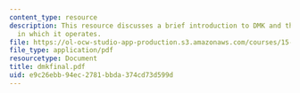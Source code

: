```yaml
---
content_type: resource
description: This resource discusses a brief introduction to DMK and the industry
  in which it operates.
file: https://ol-ocw-studio-app-production.s3.amazonaws.com/courses/15-904-strategic-management-ii-fall-2005/e9c26ebb94ec2781bbda374cd73d599d_dmkfinal.pdf
file_type: application/pdf
resourcetype: Document
title: dmkfinal.pdf
uid: e9c26ebb-94ec-2781-bbda-374cd73d599d
---
```

